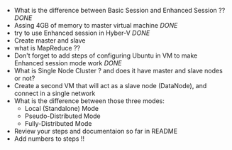 -   What is the difference between Basic Session and Enhanced Session ?? *DONE*
-   Assing 4GB of memory to master virtual machine *DONE*
-   try to use Enhanced session in Hyber-V *DONE*
-   Create master and slave
-   what is MapReduce ??
-   Don't forget to add steps of configuring Ubuntu in VM to make Enhanced session mode work *DONE*
-   What is Single Node Cluster ? and does it have master and slave nodes or not?
-   Create a second VM that will act as a slave node (DataNode), and connect in a single network
-   What is the difference between those three modes:  
    -   Local (Standalone) Mode
    -   Pseudo-Distributed Mode
    -   Fully-Distributed Mode
- Review your steps and documentaion so far in README
-   Add numbers to steps !!